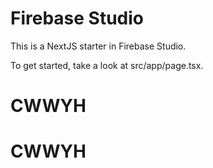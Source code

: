 # Firebase Studio

This is a NextJS starter in Firebase Studio.

To get started, take a look at src/app/page.tsx.
# CWWYH
# CWWYH
